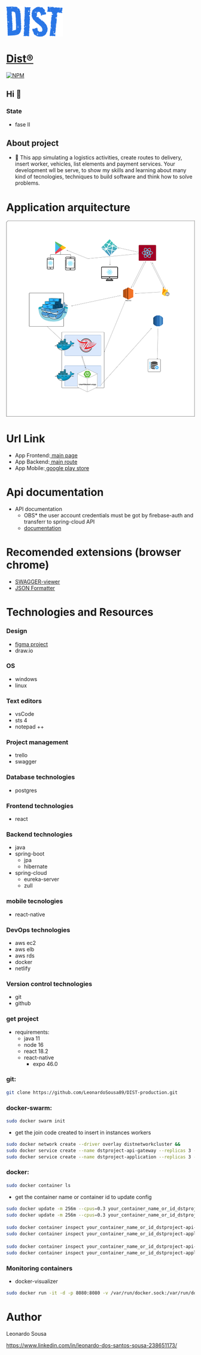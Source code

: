 
![alt text](/assets/DIST.png)
[<h1>Dist&reg;</h1>]()


[![NPM](https://img.shields.io/npm/l/react)](https://github.com/LeonardoSousa89/DIST-project_development/blob/main/LICENSE.LICENSE) 

## Hi 👋
### State
- fase II

## About project
- 🔭 This app simulating a logistics activities, create routes to delivery, insert worker, vehicles,
list elements and payment services.
Your development wll be serve, to show my skills and learning about
many kind of tecnologies, techniques to build software and think how to solve problems.


# Application arquitecture
![alt text](/assets/arquitecture.png)

# Url Link
- App Frontend:[<a href="https://dist-project.netlify.app/signup"> main page</a>]()
- App Backend:[<a href="http://DIST-1812480901.us-east-1.elb.amazonaws.com:8765/dstproject-application/dist/worker/administration"> main route</a>]()
- App Mobile:[<a href="https://play.google.com/store/games?hl=pt_BR&gl=US&pli=1"> google play store</a>]()

# Api documentation

- API documentation
	- OBS* the user account credentials must be got by firebase-auth and transferr to spring-cloud API
	- [<a href="https://app.swaggerhub.com/apis-docs/Leo.Team89/DIST/2.0#/">documentation</a>]()

# Recomended extensions (browser chrome)

- [<a href="https://chrome.google.com/webstore/detail/swagger-viewer/nfmkaonpdmaglhjjlggfhlndofdldfag">SWAGGER-viewer</a>]()
- [<a href="https://chrome.google.com/webstore/detail/json-formatter/bcjindcccaagfpapjjmafapmmgkkhgoa">JSON Formatter</a>]()

# Technologies and Resources

### Design
- [<a href="https://www.figma.com/file/VHlRlB0IctNxuOElcFC0As/DIST-project?node-id=0%3A1">figma project</a>]()
- draw.io

### OS
- windows
- linux

### Text editors
- vsCode
- sts 4
- notepad ++

### Project management
- trello
- swagger

### Database technologies
- postgres

### Frontend technologies
- react

### Backend technologies
- java
- spring-boot
	- jpa
	- hibernate
- spring-cloud
	- eureka-server
	- zull
	
### mobile tecnologies
- react-native

### DevOps technologies
- aws ec2
- aws elb
- aws rds
- docker
- netlify

### Version control technologies
- git
- github

### get project
- requirements: 
  - java 11
  - node 16
  - react 18.2
  - react-native
    - expo 46.0

### git:
```bash
git clone https://github.com/LeonardoSousa89/DIST-production.git

```

### docker-swarm:
```bash
sudo docker swarm init 
```
- get the join code created to insert in instances workers

```bash
sudo docker network create --driver overlay distnetworkcluster &&
sudo docker service create --name dstproject-api-gateway --replicas 3 -p 8765:8765 --network distnetworkcluster leozin89/dstproject-api-gateway:v5 &&
sudo docker service create --name dstproject-application --replicas 3 -p 8762:8762 --network distnetworkcluster leozin89/dstproject-application:v5
```

### docker:

```bash
sudo docker container ls
```
- get the container name or container id to update config

```bash
sudo docker update -m 256m --cpus=0.3 your_container_name_or_id_dstproject-api-gateway &&
sudo docker update -m 256m --cpus=0.3 your_container_name_or_id_dstproject-application

sudo docker container inspect your_container_name_or_id_dstproject-api-gateway   | grep -i mem
sudo docker container inspect your_container_name_or_id_dstproject-application   | grep -i mem

sudo docker container inspect your_container_name_or_id_dstproject-api-gateway   | grep -i cpu
sudo docker container inspect your_container_name_or_id_dstproject-application   | grep -i cpu
```

### Monitoring containers
- docker-visualizer
```bash
sudo docker run -it -d -p 8080:8080 -v /var/run/docker.sock:/var/run/docker.sock dockersamples/visualizer

```

# Author

Leonardo Sousa



https://www.linkedin.com/in/leonardo-dos-santos-sousa-238651173/